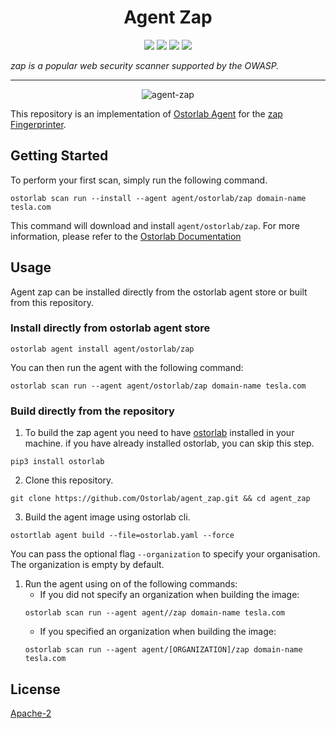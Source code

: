 <h1 align="center">Agent Zap</h1>

<p align="center">
<img src="https://img.shields.io/badge/License-Apache_2.0-brightgreen.svg">
<img src="https://img.shields.io/github/languages/top/ostorlab/agent_zap">
<img src="https://img.shields.io/github/stars/ostorlab/agent_zap">
<img src="https://img.shields.io/badge/PRs-welcome-brightgreen.svg">
</p>

_zap is a popular web security scanner supported by the OWASP._

---

<p align="center">
<img src="https://github.com/Ostorlab/agent_zap/blob/main/images/logo.png" alt="agent-zap" />
</p>

This repository is an implementation of [Ostorlab Agent](https://pypi.org/project/ostorlab/) for the [zap Fingerprinter](https://github.com/urbanadventurer/zap.git).

## Getting Started
To perform your first scan, simply run the following command.
```shell
ostorlab scan run --install --agent agent/ostorlab/zap domain-name tesla.com
```

This command will download and install `agent/ostorlab/zap`.
For more information, please refer to the [Ostorlab Documentation](https://github.com/Ostorlab/ostorlab/blob/main/README.md)


## Usage

Agent zap can be installed directly from the ostorlab agent store or built from this repository.

 ### Install directly from ostorlab agent store

 ```shell
 ostorlab agent install agent/ostorlab/zap
 ```

You can then run the agent with the following command:

```shell
ostorlab scan run --agent agent/ostorlab/zap domain-name tesla.com
```


### Build directly from the repository

 1. To build the zap agent you need to have [ostorlab](https://pypi.org/project/ostorlab/) installed in your machine.  if you have already installed ostorlab, you can skip this step.

```shell
pip3 install ostorlab
```

 2. Clone this repository.

```shell
git clone https://github.com/Ostorlab/agent_zap.git && cd agent_zap
```

 3. Build the agent image using ostorlab cli.

 ```shell
 ostortlab agent build --file=ostorlab.yaml --force
 ```
 You can pass the optional flag `--organization` to specify your organisation. The organization is empty by default.

 1. Run the agent using on of the following commands:
	 * If you did not specify an organization when building the image:
	  ```shell
	  ostorlab scan run --agent agent//zap domain-name tesla.com
	  ```
	 * If you specified an organization when building the image:
	  ```shell
	  ostorlab scan run --agent agent/[ORGANIZATION]/zap domain-name tesla.com
	  ```
 
## License
[Apache-2](./LICENSE)


